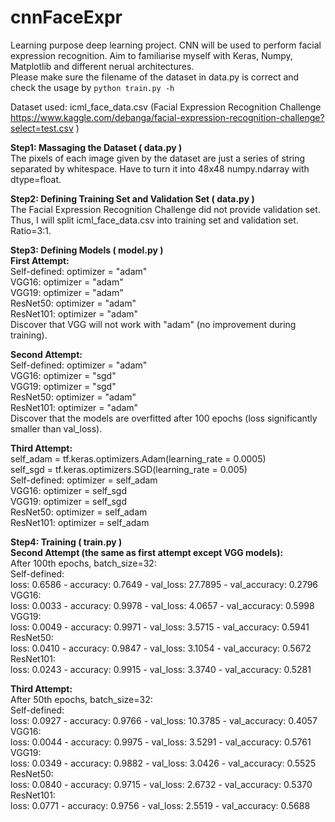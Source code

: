 # cnnFaceExpr
Learning purpose deep learning project. CNN will be used to perform facial expression recognition. Aim to familiarise myself with Keras, Numpy, Matplotlib and different nerual architectures.<br />
Please make sure the filename of the dataset in data.py is correct and check the usage by `python train.py -h`<br />

Dataset used: icml_face_data.csv (Facial Expression Recognition Challenge https://www.kaggle.com/debanga/facial-expression-recognition-challenge?select=test.csv )<br />

**Step1: Massaging the Dataset ( data.py )<br />**
The pixels of each image given by the dataset are just a series of string separated by whitespace. Have to turn it into 48x48 numpy.ndarray with dtype=float.<br />

**Step2: Defining Training Set and Validation Set ( data.py )<br />**
The Facial Expression Recognition Challenge did not provide validation set. Thus, I will split icml_face_data.csv into training set and validation set. Ratio=3:1.<br />

**Step3: Defining Models ( model.py ) <br />**
  **First Attempt:<br />**
  Self-defined: optimizer = "adam"<br />
  VGG16: optimizer = "adam"<br />
  VGG19: optimizer = "adam"<br />
  ResNet50: optimizer = "adam"<br />
  ResNet101: optimizer = "adam"<br />
  Discover that VGG will not work with "adam" (no improvement during training).<br />
  
  **Second Attempt:<br />**
  Self-defined: optimizer = "adam"<br />
  VGG16: optimizer = "sgd"<br />
  VGG19: optimizer = "sgd"<br />
  ResNet50: optimizer = "adam"<br />
  ResNet101: optimizer = "adam"<br />
  Discover that the models are overfitted after 100 epochs (loss significantly smaller than val_loss).<br />
  
  **Third Attempt:<br />**
  self_adam = tf.keras.optimizers.Adam(learning_rate = 0.0005)<br />
  self_sgd = tf.keras.optimizers.SGD(learning_rate = 0.005)<br />
  Self-defined: optimizer = self_adam<br />
  VGG16: optimizer = self_sgd<br />
  VGG19: optimizer = self_sgd<br />
  ResNet50: optimizer = self_adam<br />
  ResNet101: optimizer = self_adam<br />


**Step4: Training ( train.py ) <br />**
**Second Attempt (the same as first attempt except VGG models):<br />**
After 100th epochs, batch_size=32:<br />
Self-defined:<br />
loss: 0.6586 - accuracy: 0.7649 - val_loss: 27.7895 - val_accuracy: 0.2796<br />
VGG16:<br />
loss: 0.0033 - accuracy: 0.9978 - val_loss: 4.0657 - val_accuracy: 0.5998<br />
VGG19:<br />
loss: 0.0049 - accuracy: 0.9971 - val_loss: 3.5715 - val_accuracy: 0.5941<br />
ResNet50:<br />
loss: 0.0410 - accuracy: 0.9847 - val_loss: 3.1054 - val_accuracy: 0.5672<br />
ResNet101:<br />
loss: 0.0243 - accuracy: 0.9915 - val_loss: 3.3740 - val_accuracy: 0.5281<br />

**Third Attempt:**<br />
After 50th epochs, batch_size=32:<br />
Self-defined:<br />
loss: 0.0927 - accuracy: 0.9766 - val_loss: 10.3785 - val_accuracy: 0.4057<br />
VGG16:<br />
loss: 0.0044 - accuracy: 0.9975 - val_loss: 3.5291 - val_accuracy: 0.5761<br />
VGG19:<br />
 loss: 0.0349 - accuracy: 0.9882 - val_loss: 3.0426 - val_accuracy: 0.5525<br />
ResNet50:<br />
loss: 0.0840 - accuracy: 0.9715 - val_loss: 2.6732 - val_accuracy: 0.5370<br />
ResNet101:<br />
loss: 0.0771 - accuracy: 0.9756 - val_loss: 2.5519 - val_accuracy: 0.5688<br />



